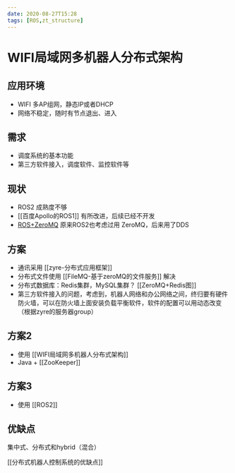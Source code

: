 ```yaml
---
date: 2020-08-27T15:28
tags: [ROS,zt_structure]
---
```


# WIFI局域网多机器人分布式架构

## 应用环境

- WIFI 多AP组网，静态IP或者DHCP
- 网络不稳定，随时有节点退出、进入

## 需求

- 调度系统的基本功能
- 第三方软件接入，调度软件、监控软件等

## 现状

- ROS2 成熟度不够
- [[百度Apollo的ROS1]] 有所改进，后续已经不开发
- [ROS+ZeroMQ](http://po-jen.github.io/design/articles/ros_with_zeromq.html) 原来ROS2也考虑过用 ZeroMQ，后来用了DDS

## 方案

- 通讯采用 [[zyre-分布式应用框架]]
- 分布式文件使用 [[FileMQ-基于zeroMQ的文件服务]] 解决
- 分布式数据库：Redis集群，MySQL集群？ [[ZeroMQ+Redis图]]
- 第三方软件接入的问题，考虑到，机器人网络和办公网络之间，终归要有硬件防火墙，可以在防火墙上面安装负载平衡软件，软件的配置可以用动态改变（根据zyre的服务器group）

## 方案2

- 使用 [[WIFI局域网多机器人分布式架构]]
- Java + [[ZooKeeper]]

## 方案3

- 使用 [[ROS2]]

## 优缺点

集中式、分布式和hybrid（混合）

[[分布式机器人控制系统的优缺点]]